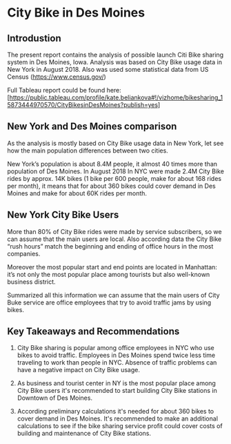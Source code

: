 
# City Bike in Des Moines

## Introdustion

The present report contains the analysis of possible launch Citi Bike sharing system in Des Moines, Iowa. Analysis was based on City Bike usage data in New York in August 2018. Also was used some statistical data from US Census (https://www.census.gov/)

Full Tableau report could be found here: [https://public.tableau.com/profile/kate.beliankova#!/vizhome/bikesharing_15873444970570/CityBikesinDesMoines?publish=yes]


## New York and Des Moines comparison

As the analysis is mostly based on City Bike usage data in New York, let see how the main population differences between two cities. 

New York’s population is about 8.4M people, it almost 40 times more than population of Des Moines. In August 2018 In NYC were made 2.4M City Bike rides by approx. 14K bikes (1 bike per 600 people, make for about 168 rides per month), it means that for about 360 bikes could cover demand in Des Moines and make  for about 60K rides per month.

## New York City Bike Users

More than 80% of City Bike rides were made by service subscribers, so we can assume that the main users are local. Also according data the City Bike “rush hours” match the beginning and ending of office hours in the most companies. 

Moreover the most popular start and end points are located in Manhattan: it’s not only the most popular place among tourists but also well-known business district.

Summarized all this information we can assume that the main users of City Buke service are office employees that try to avoid traffic jams by using bikes.

## Key Takeaways and Recommendations

1. City Bike sharing is popular among office employees in NYC who use bikes to avoid traffic.
Employees in Des Moines spend twice less time traveling to work than people in NYC. Absence of traffic problems can have a negative impact on City Bike usage. 

2. As business and tourist center in NY is the most popular place among City Bike users it's recommended to start building City Bike stations in Downtown of Des Moines.

3. According preliminary calculations it's needed for about 360 bikes to cover demand in Des Moines. It's recommended to make an additional calculations to see if the bike sharing service profit could cover costs of building and maintenance of City Bike stations. 


